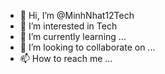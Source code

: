 - 👋 Hi, I’m @MinhNhat12Tech
- 👀 I’m interested in Tech
- 🌱 I’m currently learning ...
- 💞️ I’m looking to collaborate on ...
- 📫 How to reach me ...

<!---
DLcMinhNhat12/DLcMinhNhat12 is a ✨ special ✨ repository because its `README.md` (this file) appears on your GitHub profile.
You can click the Preview link to take a look at your changes.
--->
